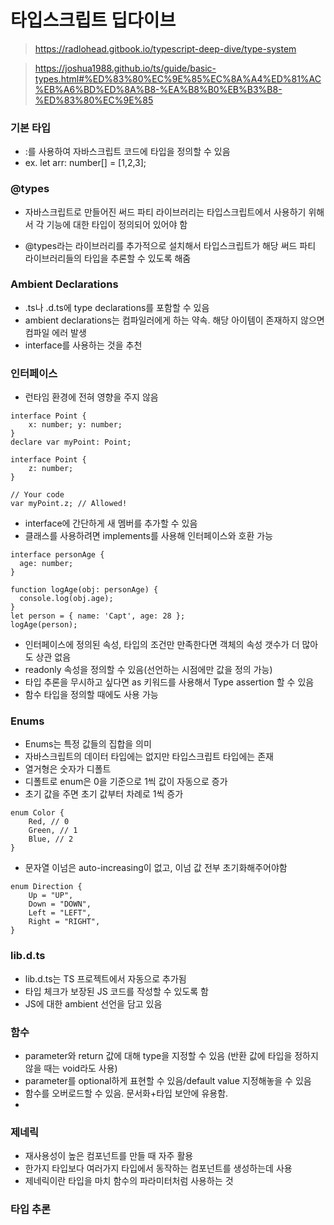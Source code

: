 <h1>타입스크립트 딥다이브</h1>

> https://radlohead.gitbook.io/typescript-deep-dive/type-system

> https://joshua1988.github.io/ts/guide/basic-types.html#%ED%83%80%EC%9E%85%EC%8A%A4%ED%81%AC%EB%A6%BD%ED%8A%B8-%EA%B8%B0%EB%B3%B8-%ED%83%80%EC%9E%85

<h3>기본 타입</h3>

- :를 사용하여 자바스크립트 코드에 타입을 정의할 수 있음
- ex. let arr: number[] = [1,2,3]; 
<h3>@types</h3>

- 자바스크립트로 만들어진 써드 파티 라이브러리는 타입스크립트에서 사용하기 위해서 각 기능에 대한 타입이 정의되어 있어야 함

- @types라는 라이브러리를 추가적으로 설치해서 타입스크립트가 해당 써드 파티 라이브러리들의 타입을 추론할 수 있도록 해줌

<h3>Ambient Declarations</h3>

- .ts나 .d.ts에 type declarations를 포함할 수 있음
- ambient declarations는 컴파일러에게 하는 약속. 해당 아이템이 존재하지 않으면 컴파일 에러 발생 
- interface를 사용하는 것을 추천

<h3>인터페이스</h3>

- 런타임 환경에 전혀 영향을 주지 않음

```
interface Point {
    x: number; y: number;
}
declare var myPoint: Point;

interface Point {
    z: number;
}

// Your code
var myPoint.z; // Allowed!
```
- interface에 간단하게 새 멤버를 추가할 수 있음
- 클래스를 사용하려면 implements를 사용해 인터페이스와 호환 가능

```
interface personAge {
  age: number;
}

function logAge(obj: personAge) {
  console.log(obj.age);
}
let person = { name: 'Capt', age: 28 };
logAge(person);
```
- 인터페이스에 정의된 속성, 타입의 조건만 만족한다면 객체의 속성 갯수가 더 많아도 상관 없음
- readonly 속성을 정의할 수 있음(선언하는 시점에만 값을 정의 가능)
- 타입 추론을 무시하고 싶다면 as 키워드를 사용해서 Type assertion 할 수 있음
- 함수 타입을 정의할 때에도 사용 가능

<h3>Enums</h3>

- Enums는 특정 값들의 집합을 의미
- 자바스크립트의 데이터 타입에는 없지만 타입스크립트 타입에는 존재
- 열거형은 숫자가 디폴트
- 디폴트로 enum은 0을 기준으로 1씩 값이 자동으로 증가
- 초기 값을 주면 초기 값부터 차례로 1씩 증가
```
enum Color {
    Red, // 0
    Green, // 1
    Blue, // 2
}
```
- 문자열 이넘은 auto-increasing이 없고, 이넘 값 전부 초기화해주어야함
```
enum Direction {
    Up = "UP",
    Down = "DOWN",
    Left = "LEFT",
    Right = "RIGHT",
}
```

<h3>lib.d.ts</h3>

- lib.d.ts는 TS 프로젝트에서 자동으로 추가됨
- 타입 체크가 보장된 JS 코드를 작성할 수 있도록 함
- JS에 대한 ambient 선언을 담고 있음

<h3>함수</h3>

- parameter와 return 값에 대해 type을 지정할 수 있음 (반환 값에 타입을 정하지 않을 때는 void라도 사용)
- parameter를 optional하게 표현할 수 있음/default value 지정해놓을 수 있음
- 함수를 오버로드할 수 있음. 문서화+타입 보안에 유용함.
- 

<h3>제네릭</h3>

- 재사용성이 높은 컴포넌트를 만들 때 자주 활용
- 한가지 타입보다 여러가지 타입에서 동작하는 컴포넌트를 생성하는데 사용
- 제네릭이란 타입을 마치 함수의 파라미터처럼 사용하는 것

<h3>타입 추론</h3>